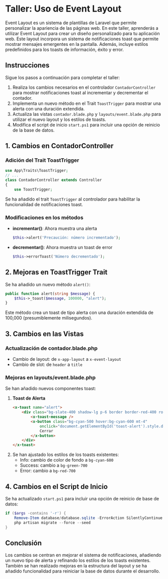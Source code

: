 # Taller: Uso de Event Layout

Event Layout es un sistema de plantillas de Laravel que permite personalizar la apariencia de las páginas web. En este taller, aprenderás a utilizar Event Layout para crear un diseño personalizado para tu aplicación web.
Este layout incorpora un sistema de notificaciones toast que permite mostrar mensajes emergentes en la pantalla. Además, incluye estilos predefinidos para los toasts de información, éxito y error.

## Instrucciones
Sigue los pasos a continuación para completar el taller:

1. Realiza los cambios necesarios en el controlador `ContadorController` para mostrar notificaciones toast al incrementar y decrementar el contador.
2. Implementa un nuevo método en el Trait `ToastTrigger` para mostrar una alerta con una duración extendida.
3. Actualiza las vistas `contador.blade.php` y `layouts/event.blade.php` para utilizar el nuevo layout y los estilos de toasts.
4. Modifica el script de inicio `start.ps1` para incluir una opción de reinicio de la base de datos.

## 1. Cambios en ContadorController

### Adición del Trait ToastTrigger
```php
use App\Traits\ToastTrigger;
// ...
class ContadorController extends Controller
{
    use ToastTrigger;
```
Se ha añadido el trait `ToastTrigger` al controlador para habilitar la funcionalidad de notificaciones toast.

### Modificaciones en los métodos
- **incrementar()**: Ahora muestra una alerta
  ```php
  $this->alert('Precaución: número incrementado');
  ```
- **decrementar()**: Ahora muestra un toast de error
  ```php
  $this->errorToast('Número decrementado');
  ```

## 2. Mejoras en ToastTrigger Trait

Se ha añadido un nuevo método `alert()`:
```php
public function alert(string $message) {
    $this->_toast($message, 100000, "alert");
}
```
Este método crea un toast de tipo alerta con una duración extendida de 100,000 (presumiblemente milisegundos).

## 3. Cambios en las Vistas

### Actualización de contador.blade.php
- Cambio de layout: de `x-app-layout` a `x-event-layout`
- Cambio de slot: de `header` a `title`

### Mejoras en layouts/event.blade.php
Se han añadido nuevos componentes toast:
1. **Toast de Alerta**
   ```html
   <x-toast name="alert">
       <div class="bg-slate-400 shadow-lg p-6 border border-red-400 rounded-md">
           <x-toast-message />
           <x-button class="bg-cyan-500 hover:bg-cyan-600 mt-4"
               onclick="document.getElementById('toast-alert').style.display = 'none'">
               Cerrar
           </x-button>
       </div>
   </x-toast>
   ```
2. Se han ajustado los estilos de los toasts existentes:
   - Info: cambio de color de fondo a `bg-cyan-600`
   - Success: cambio a `bg-green-700`
   - Error: cambio a `bg-red-700`

## 4. Cambios en el Script de Inicio

Se ha actualizado `start.ps1` para incluir una opción de reinicio de base de datos:
```powershell
if ($args -contains '-r') {
    Remove-Item database/database.sqlite -ErrorAction SilentlyContinue
    php artisan migrate --force --seed
}
```

## Conclusión
Los cambios se centran en mejorar el sistema de notificaciones, añadiendo un nuevo tipo de alerta y refinando los estilos de los toasts existentes. También se han realizado mejoras en la estructura del layout y se ha añadido funcionalidad para reiniciar la base de datos durante el desarrollo.